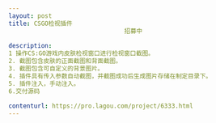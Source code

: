 ```yaml
---                
layout: post       
title: CSGO检视插件
                                招募中
           
description: 
1 操作CS:GO游戏内皮肤检视窗口进行检视窗口截图。
2. 截图包含皮肤的正面截图和背面截图。
3. 截图包含可自定义的背景图片。
4. 插件具有传入参数自动截图，并截图成功后生成图片存储在制定目录下。
5. 插件注入，手动注入。
6.交付源码
     
contenturl: https://pro.lagou.com/project/6333.html      
---                 
```


